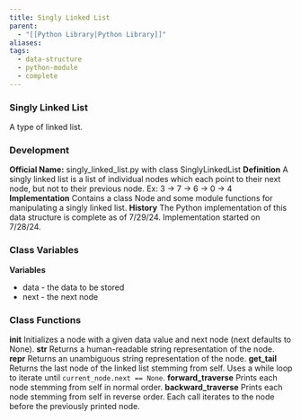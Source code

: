 ```yaml
---
title: Singly Linked List
parent:
  - "[[Python Library|Python Library]]"
aliases: 
tags:
  - data-structure
  - python-module
  - complete
---
```

### Singly Linked List
A type of linked list.
### Development
**Official Name:** singly_linked_list.py with class SinglyLinkedList
**Definition**
	A singly linked list is a list of individual nodes which each point to their next node, but not to their previous node.
	Ex: 3 -> 7 -> 6 -> 0 -> 4
**Implementation**
	Contains a class Node and some module functions for manipulating a singly linked list.
**History**
	The Python implementation of this data structure is complete as of 7/29/24.
	Implementation started on 7/28/24.
### Class Variables
**Variables**
- data - the data to be stored
- next - the next node
### Class Functions
**__init__**
	Initializes a node with a given data value and next node (next defaults to None).
**__str__**
	Returns a human-readable string representation of the node.
**__repr__**
	Returns an unambiguous string representation of the node.
**get_tail**
	Returns the last node of the linked list stemming from self.
	Uses a while loop to iterate until `current_node.next == None`.
**forward_traverse**
	Prints each node stemming from self in normal order.
**backward_traverse**
	Prints each node stemming from self in reverse order.
	Each call iterates to the node before the previously printed node.